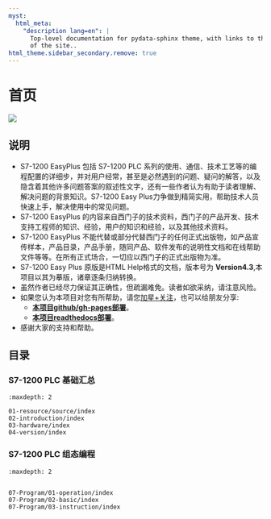 ```yaml
---
myst:
  html_meta:
    "description lang=en": |
      Top-level documentation for pydata-sphinx theme, with links to the rest
      of the site..
html_theme.sidebar_secondary.remove: true
---
```


# 首页

![](https://assets.new.siemens.com/siemens/assets/api/uuid:949810fa4b3b04bf5027400fa6bb8e0b83b51c03/quality:high/width:1125/crop:0:0,2265625:0,9978142076502732:0,501953125/digital-layer-basic-controller.jpg)

## 说明

- S7-1200 EasyPlus 包括 S7-1200 PLC 系列的使用、通信、技术工艺等的编程配置的详细步，并对用户经常，甚至是必然遇到的问题、疑问的解答，以及隐含着其他许多问题答案的叙述性文字，还有一些作者认为有助于读者理解、解决问题的背景知识。S7-1200 Easy Plus力争做到精简实用，帮助技术人员快速上手，解决使用中的常见问题。
- S7-1200 EasyPlus 的内容来自西门子的技术资料，西门子的产品开发、技术支持工程师的知识、经验，用户的知识和经验，以及其他技术资料。
- S7-1200 EasyPlus 不能代替或部分代替西门子的任何正式出版物，如产品宣传样本，产品目录，产品手册，随同产品、软件发布的说明性文档和在线帮助文件等等。在所有正式场合，一切应以西门子的正式出版物为准。
- S7-1200 Easy Plus 原版是HTML Help格式的文档，版本号为 **Version4.3**,本项目以其为摹版，诸章逐条归纳转换。
- 虽然作者已经尽力保证其正确性，但疏漏难免。读者如欲采纳，请注意风险。
- 如果您认为本项目对您有所帮助，请您[加星+关注](https://github.com/lybhb8/S7-1200EasyPlus/tree/main "本项目github仓库")，也可以给朋友分享:
    - [__本项目github/gh-pages部署__](https://blowmoldingshare.cn/S7-1200EasyPlus/)。
    - [__本项目readthedocs部署__](https://s7-1200plc-easyplus.readthedocs.io/zh-cn/sphinx/index.html)。
- 感谢大家的支持和帮助。

<!-- ## S7-1200 PLC 基础汇总


<div class="grid cards" markdown>

- ![alt text](./img/home/93预览.png) __[S7-1200 简介]__ <br> SIMATIC S7-1200 特性综述。
- ![alt text](./img/home/Machine.png) __[S7-1200 硬件]__ <br> SIMATIC S7-1200 可编程控制器硬件组成、模块、参数、性能。
- ![alt text](./img/home/Internet.png) __[网络资源]__  <br> SIMATIC S7-1200 PLC 西门子工业在线支持的网络资源汇总。
- ![alt text](./img/home/version.png) __[版本信息]__  <br> 本文档简要 S7-1200 系列 CPU 的固件常见的升降级、组态、兼容性相关问题。

</div>

  


## [S7-1200 PLC 组态编程](07-Program/index.md)


<div class="grid cards" markdown>

- ![alt text](./img/home/展开目录.png) __[TIA Portal STEP 7 V18]__ <br> S7-1200 PLC 开发工具平台组态软件TIA Portal STEP 7 V18 安装要求和安装实例
- ![alt text](./img/home/image.png) __[TIA Portal STEP7 组态软件操作]__  <br> STEP 7 (TIA Portal) 是用于组态 SIMATIC S7-1200、S7-1500、S7-300/400 和 WinAC 控制器系列的工程组态软件。
- ![alt text](./img/home/Code.png) __[编程基础]__ <br> S7-1200 PLC 数据类型、OB组织块、 FC函数、FB函数块、DB背景数据块。
- ![alt text](./img/home/PLC编程.png) __[编程指令]__ <br>  S7-1200 PLC 编程语言中的指令和编程语言：基础指令、扩展指令、工艺指令、SCL语言、间接寻址等。

</div>

 [S7-1200 简介]: 02-introduction/index.md
 [S7-1200 硬件]: 03-hardware/index.md
 [网络资源]: 01-resource/source/index.md
 [版本信息]: 04-version/index.md

 [TIA Portal STEP 7 V18]: ./07-Program/install.md
 [TIA Portal STEP7 组态软件操作]: ./07-Program/01-operation/index.md
 [编程基础]: ./07-Program/02-basic/index.md
 [编程指令]: ./07-Program/03-instruction/index.md -->

## 目录

### S7-1200 PLC 基础汇总

```{toctree}
:maxdepth: 2

01-resource/source/index
02-introduction/index
03-hardware/index
04-version/index

```

### S7-1200 PLC 组态编程


```{toctree}
:maxdepth: 2


07-Program/01-operation/index
07-Program/02-basic/index
07-Program/03-instruction/index

```
